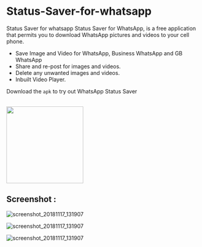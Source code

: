 # Status-Saver-for-whatsapp
Status Saver for whatsapp
Status Saver for WhatsApp, is a free application that permits you to download WhatsApp pictures and videos to your cell phone.

* Save Image and Video for WhatsApp, Business WhatsApp and GB WhatsApp
* Share and re-post for images and videos.
* Delete any unwanted images and videos.
* Inbuilt Video Player.



Download the `apk` to try out WhatsApp Status Saver

<br>
<a href="https://status-saver-for-whatsapp.en.uptodown.com/android/download"><img src="https://playerzon.com/asset/download.png" width="200"></img></a>
<br>

## Screenshot :

![screenshot_20181117_131907](https://img.utdstc.com/screen/e3b/3ad/e3b3ade2c638f6431a53420bd39d56135308779528c4c0e2db49622afeb96621:800)

![screenshot_20181117_131907](https://img.utdstc.com/screen/00a/018/00a018cf64231c798ec333127dd1656b5ad1a17f945e297253ec982ed60e47a8:800)

![screenshot_20181117_131907](https://img.utdstc.com/screen/bfc/7be/bfc7be8b0831feb982e9efd44bdee7bc7268e6d12a530c782fadcf2b86d24b68:800)



